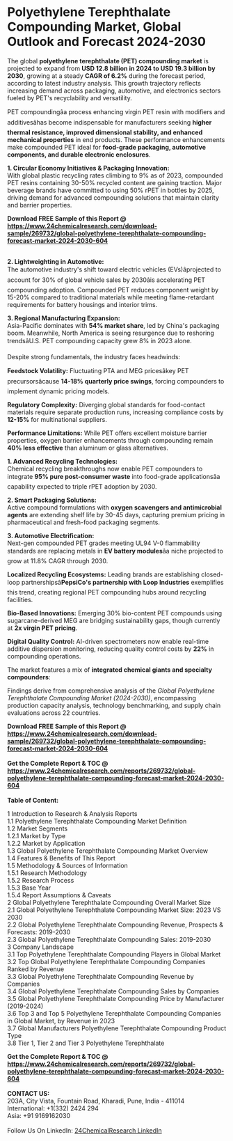 <h1>Polyethylene Terephthalate Compounding Market, Global Outlook and Forecast 2024-2030</h1><p>The global <strong>polyethylene terephthalate (PET) compounding market</strong> is projected to expand from <strong>USD 12.8 billion in 2024 to USD 19.3 billion by 2030</strong>, growing at a steady <strong>CAGR of 6.2%</strong> during the forecast period, according to latest industry analysis. This growth trajectory reflects increasing demand across packaging, automotive, and electronics sectors fueled by PET's recyclability and versatility.</p><p>PET compoundingâa process enhancing virgin PET resin with modifiers and additivesâhas become indispensable for manufacturers seeking <strong>higher thermal resistance, improved dimensional stability, and enhanced mechanical properties</strong> in end products. These performance enhancements make compounded PET ideal for <strong>food-grade packaging, automotive components, and durable electronic enclosures</strong>.</p><p><strong>1. Circular Economy Initiatives &amp; Packaging Innovation:</strong><br>
With global plastic recycling rates climbing to 9% as of 2023, compounded PET resins containing 30-50% recycled content are gaining traction. Major beverage brands have committed to using 50% rPET in bottles by 2025, driving demand for advanced compounding solutions that maintain clarity and barrier properties.</p><div><b>Download FREE Sample of this Report @ 
            <a href="https://www.24chemicalresearch.com/download-sample/269732/global-polyethylene-terephthalate-compounding-forecast-market-2024-2030-604">
            https://www.24chemicalresearch.com/download-sample/269732/global-polyethylene-terephthalate-compounding-forecast-market-2024-2030-604</a></b></div><br><p><strong>2. Lightweighting in Automotive:</strong><br>
The automotive industry's shift toward electric vehicles (EVs)âprojected to account for 30% of global vehicle sales by 2030âis accelerating PET compounding adoption. Compounded PET reduces component weight by 15-20% compared to traditional materials while meeting flame-retardant requirements for battery housings and interior trims.</p><p><strong>3. Regional Manufacturing Expansion:</strong><br>
Asia-Pacific dominates with <strong>54% market share</strong>, led by China's packaging boom. Meanwhile, North America is seeing resurgence due to reshoring trendsâU.S. PET compounding capacity grew 8% in 2023 alone.</p><p>Despite strong fundamentals, the industry faces headwinds:</p><p><strong>Feedstock Volatility:</strong> Fluctuating PTA and MEG pricesâkey PET precursorsâcause <strong>14-18% quarterly price swings</strong>, forcing compounders to implement dynamic pricing models.</p><p><strong>Regulatory Complexity:</strong> Diverging global standards for food-contact materials require separate production runs, increasing compliance costs by <strong>12-15%</strong> for multinational suppliers.</p><p><strong>Performance Limitations:</strong> While PET offers excellent moisture barrier properties, oxygen barrier enhancements through compounding remain <strong>40% less effective</strong> than aluminum or glass alternatives.</p><p><strong>1. Advanced Recycling Technologies:</strong><br>
Chemical recycling breakthroughs now enable PET compounders to integrate <strong>95% pure post-consumer waste</strong> into food-grade applicationsâa capability expected to triple rPET adoption by 2030.</p><p><strong>2. Smart Packaging Solutions:</strong><br>
Active compound formulations with <strong>oxygen scavengers and antimicrobial agents</strong> are extending shelf life by 30-45 days, capturing premium pricing in pharmaceutical and fresh-food packaging segments.</p><p><strong>3. Automotive Electrification:</strong><br>
Next-gen compounded PET grades meeting UL94 V-0 flammability standards are replacing metals in <strong>EV battery modules</strong>âa niche projected to grow at 11.8% CAGR through 2030.</p><p><strong>Localized Recycling Ecosystems:</strong> Leading brands are establishing closed-loop partnershipsâ<strong>PepsiCo's partnership with Loop Industries</strong> exemplifies this trend, creating regional PET compounding hubs around recycling facilities.</p><p><strong>Bio-Based Innovations:</strong> Emerging 30% bio-content PET compounds using sugarcane-derived MEG are bridging sustainability gaps, though currently at <strong>2x virgin PET pricing</strong>.</p><p><strong>Digital Quality Control:</strong> AI-driven spectrometers now enable real-time additive dispersion monitoring, reducing quality control costs by <strong>22%</strong> in compounding operations.</p><p>The market features a mix of <strong>integrated chemical giants and specialty compounders</strong>:</p><p>Findings derive from comprehensive analysis of the <em>Global Polyethylene Terephthalate Compounding Market (2024-2030)</em>, encompassing production capacity analysis, technology benchmarking, and supply chain evaluations across 22 countries.</p><div><b>Download FREE Sample of this Report @ 
            <a href="https://www.24chemicalresearch.com/download-sample/269732/global-polyethylene-terephthalate-compounding-forecast-market-2024-2030-604">
            https://www.24chemicalresearch.com/download-sample/269732/global-polyethylene-terephthalate-compounding-forecast-market-2024-2030-604</a></b></div><br><div><b>Get the Complete Report & TOC @ 
            <a href="https://www.24chemicalresearch.com/reports/269732/global-polyethylene-terephthalate-compounding-forecast-market-2024-2030-604">
            https://www.24chemicalresearch.com/reports/269732/global-polyethylene-terephthalate-compounding-forecast-market-2024-2030-604</a></b></div><br>
            <b>Table of Content:</b><p>1 Introduction to Research & Analysis Reports<br />
    1.1 Polyethylene Terephthalate Compounding Market Definition<br />
    1.2 Market Segments<br />
        1.2.1 Market by Type<br />
        1.2.2 Market by Application<br />
    1.3 Global Polyethylene Terephthalate Compounding Market Overview<br />
    1.4 Features & Benefits of This Report<br />
    1.5 Methodology & Sources of Information<br />
        1.5.1 Research Methodology<br />
        1.5.2 Research Process<br />
        1.5.3 Base Year<br />
        1.5.4 Report Assumptions & Caveats<br />
2 Global Polyethylene Terephthalate Compounding Overall Market Size<br />
    2.1 Global Polyethylene Terephthalate Compounding Market Size: 2023 VS 2030<br />
    2.2 Global Polyethylene Terephthalate Compounding Revenue, Prospects & Forecasts: 2019-2030<br />
    2.3 Global Polyethylene Terephthalate Compounding Sales: 2019-2030<br />
3 Company Landscape<br />
    3.1 Top Polyethylene Terephthalate Compounding Players in Global Market<br />
    3.2 Top Global Polyethylene Terephthalate Compounding Companies Ranked by Revenue<br />
    3.3 Global Polyethylene Terephthalate Compounding Revenue by Companies<br />
    3.4 Global Polyethylene Terephthalate Compounding Sales by Companies<br />
    3.5 Global Polyethylene Terephthalate Compounding Price by Manufacturer (2019-2024)<br />
    3.6 Top 3 and Top 5 Polyethylene Terephthalate Compounding Companies in Global Market, by Revenue in 2023<br />
    3.7 Global Manufacturers Polyethylene Terephthalate Compounding Product Type<br />
    3.8 Tier 1, Tier 2 and Tier 3 Polyethylene Terephthalate </p><div><b>Get the Complete Report & TOC @ 
            <a href="https://www.24chemicalresearch.com/reports/269732/global-polyethylene-terephthalate-compounding-forecast-market-2024-2030-604">
            https://www.24chemicalresearch.com/reports/269732/global-polyethylene-terephthalate-compounding-forecast-market-2024-2030-604</a></b></div><br><b>CONTACT US:</b><br>
            203A, City Vista, Fountain Road, Kharadi, Pune, India - 411014<br>
            International: +1(332) 2424 294<br>
            Asia: +91 9169162030 <br><br>
            Follow Us On LinkedIn: <a href="https://www.linkedin.com/company/24chemicalresearch/">24ChemicalResearch LinkedIn</a>